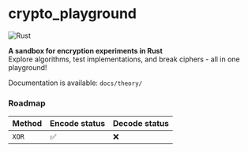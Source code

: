 # crypto_playground

![Rust](https://img.shields.io/badge/rust-%23000000.svg?style=for-the-badge&logo=rust&logoColor=white)

**A sandbox for encryption experiments in Rust**  
Explore algorithms, test implementations, and break ciphers - all in one playground!

Documentation is available: `docs/theory/`

### Roadmap
| Method | Encode status | Decode status |
|--------|---------------|---------------|
| `XOR`  | ✅             | ❌             |

